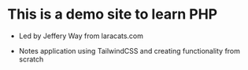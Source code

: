 # This is a demo site to learn PHP

- Led by Jeffery Way from laracats.com


- Notes application using TailwindCSS and creating functionality from scratch
